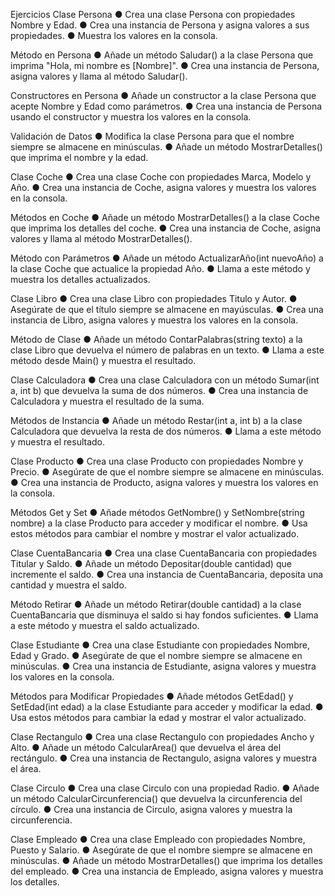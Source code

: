 Ejercicios
Clase Persona
● Crea una clase Persona con propiedades Nombre y Edad.
● Crea una instancia de Persona y asigna valores a sus propiedades.
● Muestra los valores en la consola.

Método en Persona
● Añade un método Saludar() a la clase Persona que imprima "Hola, mi nombre es [Nombre]".
● Crea una instancia de Persona, asigna valores y llama al método Saludar().

Constructores en Persona
● Añade un constructor a la clase Persona que acepte Nombre y Edad como parámetros.
● Crea una instancia de Persona usando el constructor y muestra los valores en la consola.

Validación de Datos
● Modifica la clase Persona para que el nombre siempre se almacene en minúsculas.
● Añade un método MostrarDetalles() que imprima el nombre y la edad.

Clase Coche
● Crea una clase Coche con propiedades Marca, Modelo y Año.
● Crea una instancia de Coche, asigna valores y muestra los valores en la consola.

Métodos en Coche
● Añade un método MostrarDetalles() a la clase Coche que imprima los detalles del coche.
● Crea una instancia de Coche, asigna valores y llama al método MostrarDetalles().

Método con Parámetros
● Añade un método ActualizarAño(int nuevoAño) a la clase Coche que actualice la propiedad
Año.
● Llama a este método y muestra los detalles actualizados.

Clase Libro
● Crea una clase Libro con propiedades Titulo y Autor.
● Asegúrate de que el título siempre se almacene en mayúsculas.
● Crea una instancia de Libro, asigna valores y muestra los valores en la consola.

Método de Clase
● Añade un método ContarPalabras(string texto) a la clase Libro que devuelva el número de
palabras en un texto.
● Llama a este método desde Main() y muestra el resultado.

Clase Calculadora
● Crea una clase Calculadora con un método Sumar(int a, int b) que devuelva la suma de dos
números.
● Crea una instancia de Calculadora y muestra el resultado de la suma.

Métodos de Instancia
● Añade un método Restar(int a, int b) a la clase Calculadora que devuelva la resta de dos
números.
● Llama a este método y muestra el resultado.

Clase Producto
● Crea una clase Producto con propiedades Nombre y Precio.
● Asegúrate de que el nombre siempre se almacene en minúsculas.
● Crea una instancia de Producto, asigna valores y muestra los valores en la consola.

Métodos Get y Set
● Añade métodos GetNombre() y SetNombre(string nombre) a la clase Producto para
acceder y modificar el nombre.
● Usa estos métodos para cambiar el nombre y mostrar el valor actualizado.

Clase CuentaBancaria
● Crea una clase CuentaBancaria con propiedades Titular y Saldo.
● Añade un método Depositar(double cantidad) que incremente el saldo.
● Crea una instancia de CuentaBancaria, deposita una cantidad y muestra el saldo.

Método Retirar
● Añade un método Retirar(double cantidad) a la clase CuentaBancaria que disminuya el
saldo si hay fondos suficientes.
● Llama a este método y muestra el saldo actualizado.

Clase Estudiante
● Crea una clase Estudiante con propiedades Nombre, Edad y Grado.
● Asegúrate de que el nombre siempre se almacene en minúsculas.
● Crea una instancia de Estudiante, asigna valores y muestra los valores en la consola.

Métodos para Modificar Propiedades
● Añade métodos GetEdad() y SetEdad(int edad) a la clase Estudiante para acceder y
modificar la edad.
● Usa estos métodos para cambiar la edad y mostrar el valor actualizado.

Clase Rectangulo
● Crea una clase Rectangulo con propiedades Ancho y Alto.
● Añade un método CalcularArea() que devuelva el área del rectángulo.
● Crea una instancia de Rectangulo, asigna valores y muestra el área.

Clase Circulo
● Crea una clase Circulo con una propiedad Radio.
● Añade un método CalcularCircunferencia() que devuelva la circunferencia del círculo.
● Crea una instancia de Circulo, asigna valores y muestra la circunferencia.

Clase Empleado
● Crea una clase Empleado con propiedades Nombre, Puesto y Salario.
● Asegúrate de que el nombre siempre se almacene en minúsculas.
● Añade un método MostrarDetalles() que imprima los detalles del empleado.
● Crea una instancia de Empleado, asigna valores y muestra los detalles.